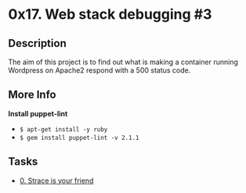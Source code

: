 # 0x17. Web stack debugging #3

## Description
The aim of this project is to find out what is making a container running Wordpress on Apache2 respond with a 500 status code.

## More Info
**Install puppet-lint**
- `$ apt-get install -y ruby`
- `$ gem install puppet-lint -v 2.1.1`



## Tasks
- [0. Strace is your friend](https://intranet.alxswe.com/projects/293)
